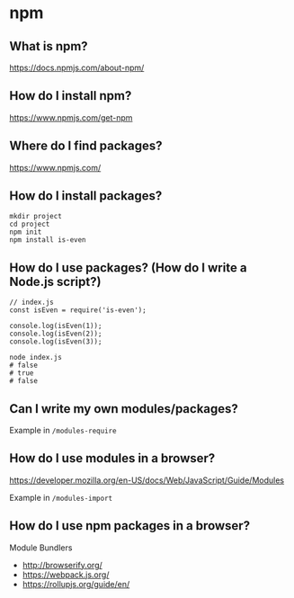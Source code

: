 # npm

## What is npm?
<https://docs.npmjs.com/about-npm/>

## How do I install npm?
<https://www.npmjs.com/get-npm>

## Where do I find packages?
<https://www.npmjs.com/>

## How do I install packages?

```
mkdir project
cd project
npm init
npm install is-even
```

## How do I use packages? (How do I write a Node.js script?)

```
// index.js
const isEven = require('is-even');

console.log(isEven(1));
console.log(isEven(2));
console.log(isEven(3));
```

```
node index.js
# false
# true
# false
```

## Can I write my own modules/packages?

Example in `/modules-require`

## How do I use modules in a browser?

<https://developer.mozilla.org/en-US/docs/Web/JavaScript/Guide/Modules>

Example in `/modules-import`

## How do I use npm packages in a browser?

Module Bundlers
* <http://browserify.org/>
* <https://webpack.js.org/>
* <https://rollupjs.org/guide/en/>
